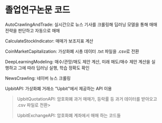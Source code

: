 # 졸업연구논문 코드

AutoCrawlingAndTrade: 실시간으로 뉴스 기사를 크롤링해 딥러닝 모델을 통해 매매 전략을 판단하고 자동으로 매매

CalculateStockIndicator: 매매가 보조지표 계산

CoinMarketCapitalization: 가상화폐 시총 데이터 .txt 파일을 .csv로 전환

DeepLearningModeling: 매수/관망/매도 제안 계산, 미래 매도/매수 제안 계산을 실행하고 그에 따라 딥러닝 실행, 학습 정확도 확인

NewsCrawling: 네이버 뉴스 크롤링

UpbitAPI: 가상화폐 거래소 "Upbit"에서 제공하는 API 이용

> UpbitQuotationAPI: 암호화폐 과거 매매가, 등락률 등 과거 데이터를 받아오고 .csv 파일로 전환>
> 
> UpbitExchangeAPI: 암호화폐 계좌에서 매매 하는 코드들


